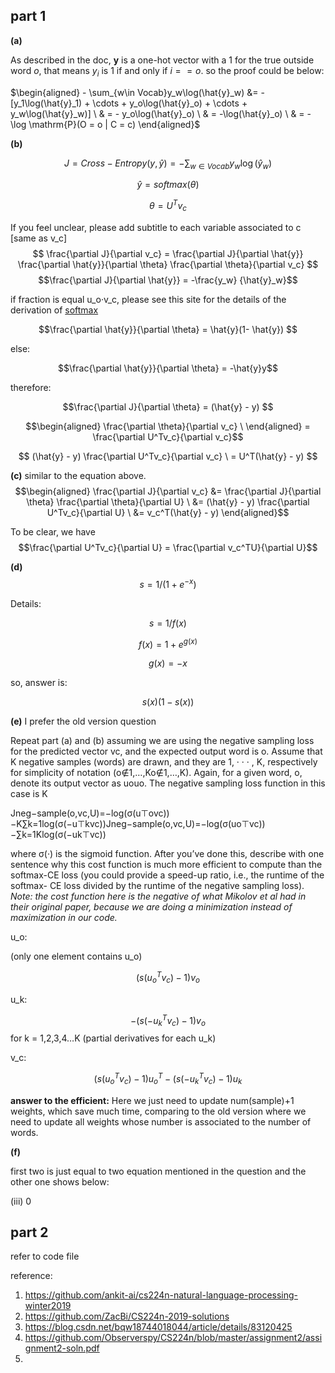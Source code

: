 ## part 1

**(a)** 

As described in the doc, $\boldsymbol{y}$ is a one-hot vector with a 1 for the true outside word $o$, that means $y_i$ is 1 if and only if $i == o$. so the proof could be below:

$\begin{aligned} - \sum_{w\in Vocab}y_w\log(\hat{y}_w) &= - [y_1\log(\hat{y}_1) + \cdots + y_o\log(\hat{y}_o) + \cdots + y_w\log(\hat{y}_w)] \ & = - y_o\log(\hat{y}_o) \ & = -\log(\hat{y}_o) \ & = -\log \mathrm{P}(O = o | C = c) \end{aligned}$

**(b)** 

$$J = Cross-Entropy(y, \hat{y}) = - \sum_{w\in Vocab}y_w\log(\hat{y}_w)$$

$$\hat{y}= softmax(\theta)$$

$$\theta=U^Tv_c$$

If you feel unclear, please add subtitle to each variable associated to c [same as v_c]
$$
\frac{\partial J}{\partial v_c} = \frac{\partial J}{\partial \hat{y}} \frac{\partial \hat{y}}{\partial \theta} \frac{\partial \theta}{\partial v_c}
$$
$$\frac{\partial J}{\partial \hat{y}} = -\frac{y_w} {\hat{y}_w}$$

if fraction is equal u_o·v_c, please see this site for the details of the derivation of [softmax](https://blog.csdn.net/bqw18744018044/article/details/83120425)

$$\frac{\partial \hat{y}}{\partial \theta} = \hat{y}(1- \hat{y}) $$

else:

$$\frac{\partial \hat{y}}{\partial \theta} = -\hat{y}y$$

therefore: 

$$\frac{\partial J}{\partial \theta} = (\hat{y} - y) $$

$$\begin{aligned}  \frac{\partial \theta}{\partial v_c} \ \end{aligned} = \frac{\partial U^Tv_c}{\partial v_c}$$

$$ (\hat{y} - y) \frac{\partial U^Tv_c}{\partial v_c} \ = U^T(\hat{y} - y) $$

**(c)** similar to the equation above. $$\begin{aligned} \frac{\partial J}{\partial v_c} &= \frac{\partial J}{\partial \theta} \frac{\partial \theta}{\partial U} \ &= (\hat{y} - y) \frac{\partial U^Tv_c}{\partial U} \ &= v_c^T(\hat{y} - y) \end{aligned}$$

To be clear, we have $$\frac{\partial U^Tv_c}{\partial U} = \frac{\partial v_c^TU}{\partial U}$$

**(d)** $$s = 1/(1+e^{-x})$$

Details: 

$$s = 1/f(x)$$

$$f(x) = 1+ e^{g(x)}$$

$$g(x) = -x$$

so, answer is:

$$s(x)(1-s(x))$$

**(e)** I prefer the old version question

Repeat part (a) and (b) assuming we are using the negative sampling loss for the predicted vector vc, and the expected output word is o. Assume that K negative samples (words) are drawn, and they are 1, · · · , K, respectively for simplicity of notation (o∉1,…,Ko∉1,…,K). Again, for a given word, o, denote its output vector as uouo. The negative sampling loss function in this case is K

Jneg−sample(o,vc,U)=−log(σ(u⊤ovc))−K∑k=1log(σ(−u⊤kvc))Jneg−sample(o,vc,U)=−log⁡(σ(uo⊤vc))−∑k=1Klog⁡(σ(−uk⊤vc))

where σ(·) is the sigmoid function. After you’ve done this, describe with one sentence why this cost function is much more efficient to compute than the softmax-CE loss (you could provide a speed-up ratio, i.e., the runtime of the softmax- CE loss divided by the runtime of the negative sampling loss). *Note: the cost function here is the negative of what Mikolov et al had in their original paper, because we are doing a minimization instead of maximization in our code.*

u_o: 

(only one element contains u_o)

$$(s(u_o^Tv_c)-1)v_o $$

u_k:

$$-(s(-u_k^Tv_c)-1)v_o $$ for k = 1,2,3,4…K (partial derivatives for each u_k)

v_c:

$$(s(u_o^Tv_c)-1)u_o^T -(s(-u_k^Tv_c)-1)u_k$$

**answer to the efficient:** Here we just need to update num(sample)+1 weights, which save much time, comparing to the old version where we need to update all weights whose number is associated to the number of words.

**(f)**

first two is just equal to two equation mentioned in the question and the other one shows below:

(iii) 0

## part 2

refer to code file



reference:

1. https://github.com/ankit-ai/cs224n-natural-language-processing-winter2019
2. https://github.com/ZacBi/CS224n-2019-solutions
3. https://blog.csdn.net/bqw18744018044/article/details/83120425
4. https://github.com/Observerspy/CS224n/blob/master/assignment2/assignment2-soln.pdf
5. 



